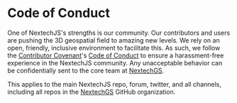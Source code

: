 # Code of Conduct

One of NextechJS's strengths is our community. Our contributors and users are pushing the 3D geospatial field to amazing new levels. We rely on an open, friendly, inclusive environment to facilitate this. As such, we follow the [Contributor Covenant](http://contributor-covenant.org/)'s [Code of Conduct](https://www.contributor-covenant.org/version/1/4/code-of-conduct/) to ensure a harassment-free experience in the NextechJS community. Any unacceptable behavior can be confidentially sent to the core team at [NextechGS](mailto:mark.malewski@gmail.com).

This applies to the main NextechJS repo, forum, twitter, and all channels, including all repos in the [NextechGS](https://github.com/NextechGS) GitHub organization.
